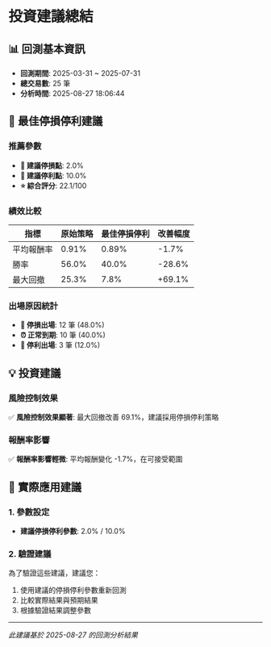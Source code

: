 # 投資建議總結

## 📊 回測基本資訊
- **回測期間**: 2025-03-31 ~ 2025-07-31
- **總交易數**: 25 筆
- **分析時間**: 2025-08-27 18:06:44

## 🎯 最佳停損停利建議

### 推薦參數
- **🔻 建議停損點**: 2.0%
- **🔺 建議停利點**: 10.0%
- **⭐ 綜合評分**: 22.1/100

### 績效比較
| 指標 | 原始策略 | 最佳停損停利 | 改善幅度 |
|------|----------|-------------|----------|
| 平均報酬率 | 0.91% | 0.89% | -1.7% |
| 勝率 | 56.0% | 40.0% | -28.6% |
| 最大回撤 | 25.3% | 7.8% | +69.1% |

### 出場原因統計
- **🔻 停損出場**: 12 筆 (48.0%)
- **⏰ 正常到期**: 10 筆 (40.0%)
- **🔺 停利出場**: 3 筆 (12.0%)

## 💡 投資建議

### 風險控制效果
✅ **風險控制效果顯著**: 最大回撤改善 69.1%，建議採用停損停利策略

### 報酬率影響
✅ **報酬率影響輕微**: 平均報酬變化 -1.7%，在可接受範圍

## 🚀 實際應用建議

### 1. 參數設定
- **建議停損停利參數**: 2.0% / 10.0%

### 2. 驗證建議
為了驗證這些建議，建議您：
1. 使用建議的停損停利參數重新回測
2. 比較實際結果與預期結果
3. 根據驗證結果調整參數

---
*此建議基於 2025-08-27 的回測分析結果*

